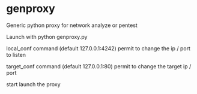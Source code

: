 # genproxy
Generic python proxy for network analyze or pentest

Launch with python genproxy.py

local_conf command (default 127.0.0.1:4242) permit to change the ip / port to listen

target_conf command (default 127.0.0.1:80) permit to change the target ip / port

start launch the proxy

